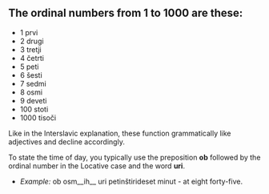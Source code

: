 ## The ordinal numbers from 1 to 1000 are these:

*   1 prvi
*   2 drugi
*   3 tretji
*   4 četrti
*   5 peti
*   6 šesti
*   7 sedmi
*   8 osmi
*   9 deveti
*   100 stoti
*   1000 tisoči

Like in the Interslavic explanation, these function grammatically like adjectives and decline accordingly.

To state the time of day, you typically use the preposition __ob__ followed by the ordinal number in the Locative case and the word __uri__.

*   _Example:_ ob osm__ih__ uri petinštirideset minut - at eight forty-five.
